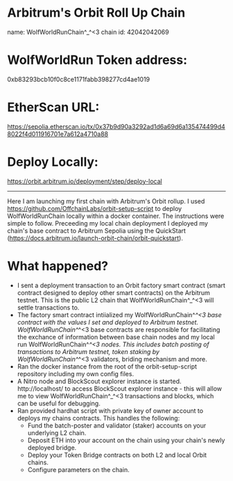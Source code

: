 # Arbitrum's Orbit Roll Up Chain
name: WolfWorldRunChain^_^<3
chain id: 42042042069

# WolfWorldRun Token address: 
0xb83293bcb10f0c8ce1171fabb398277cd4ae1019

# EtherScan URL: 
https://sepolia.etherscan.io/tx/0x37b9d90a3292ad1d6a69d6a135474499d48022f4d011916701e7a612a4710a88 

# Deploy Locally:
https://orbit.arbitrum.io/deployment/step/deploy-local

-----------------------------------------------------------------------------------

Here I am launching my first chain with Arbitrum's Orbit rollup. I used https://github.com/OffchainLabs/orbit-setup-script to deploy WolfWorldRunChain locally within a docker container. The instructions were simple to follow. Preceeding my local chain deployment I deployed my chain's base contract to Arbitrum Sepolia using the QuickStart (https://docs.arbitrum.io/launch-orbit-chain/orbit-quickstart). 

# What happened?

- I sent a deployment transaction to an Orbit factory smart contract (smart contract designed to deploy other smart contracts) on the Arbitrum testnet. This is the public L2 chain that WolfWorldRunChain^_^<3 will settle transactions to.
- The factory smart contract intiialized my WolfWorldRunChain^_^<3 base contract with the values I set and deployed to Arbitrum testnet. WolfWorldRunChain^_^<3 base contracts are responsible for facilitating the exchance of information between base chain nodes and my local run WolfWorldRunChain^_^<3 nodes. This includes batch posting of transactions to Arbitrum testnet, token staking by WolfWorldRunChain^_^<3 validators, briding mechanism and more.
- Ran the docker instance from the root of the orbit-setup-script repository including my own config files.
- A Nitro node and BlockScout explorer instance is started.  http://localhost/ to access BlockScout explorer instance - this will allow me to view WolfWorldRunChain^_^<3 transactions and blocks, which can be useful for debugging.
- Ran provided hardhat script with private key of owner account to deploys my chains contracts. This handles the following: 
  - Fund the batch-poster and validator (staker) accounts on your underlying L2 chain.
  - Deposit ETH into your account on the chain using your chain's newly deployed bridge.
  - Deploy your Token Bridge contracts on both L2 and local Orbit chains.
  - Configure parameters on the chain.



